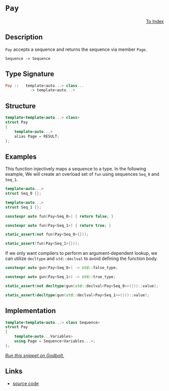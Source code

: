 <!-- Copyright 2024 Feng Mofan
SPDX-License-Identifier: Apache-2.0 -->

# `Pay`

<p style='text-align: right;'><a href="../../index.md#identities">To Index</a></p>

## Description

`Pay` accepts a sequence and returns the sequence via member `Page`.

<pre><code>Sequence -> Sequence</code></pre>

## Type Signature

```Haskell
Pay ::   template<auto...> class...
           -> template<auto...>
```

## Structure

```C++
template<template<auto...> class>
struct Pay
{
    template<auto...>
    alias Page = RESULT;
};
```

## Examples

This function injectively maps a sequence to a type.
In the following example, We will create an overload set of `fun` using sequences `Seq_0` and `Seq_1`.

```C++
template<auto...>
struct Seq_0 {};

template<auto...>
struct Seq_1 {};

constexpr auto fun(Pay<Seq_0>) { return false; }

constexpr auto fun(Pay<Seq_1>) { return true; }

static_assert(not fun(Pay<Seq_0>{}));

static_assert(fun(Pay<Seq_1>{}));
```

If we only want compilers to perform an argument-dependent lookup, we can utilize `decltype` and `std::declval` to avoid defining the function body.

```C++
constexpr auto gun(Pay<Seq_0>) -> std::false_type;

constexpr auto gun(Pay<Seq_1>) -> std::true_type;

static_assert(not decltype(gun(std::declval<Pay<Seq_0>>()))::value);

static_assert(decltype(gun(std::declval<Pay<Seq_1>>()))::value);
```

## Implementation

```C++
template<template<auto...> class Sequence>
struct Pay
{
    template<auto...Variables>
    using Page = Sequence<Variables...>;
};
```

[*Run this snippet on Godbolt.*](https://godbolt.org/#z:OYLghAFBqd5QCxAYwPYBMCmBRdBLAF1QCcAaPECAMzwBtMA7AQwFtMQByARg9KtQYEAysib0QXACx8BBAKoBnTAAUAHpwAMvAFYTStJg1DIApACYAQuYukl9ZATwDKjdAGFUtAK4sGIAOwapK4AMngMmAByPgBGmMQgAMz%2BpAAOqAqETgwe3r4BQemZjgJhEdEscQnJtpj2JQxCBEzEBLk%2BfoG19dlNLQRlUbHxSSkKza3t%2BV3j/YMVVaMAlLaoXsTI7BwEmCypBjsmiW47eweYR25MXkQAdPdH2ADUyAYKCk9CmACOXoybjxMGgAguNiF4HE8ACJ4faoFhMAhA4EmfxWEFPTFPU77REXY7XO73ABqLTwTBi9AUgIxWK8mSMT2UTGAmCeRyhnx%2BfwYAOOpOI5MpmAU91ugMS6JR/ihRylyIA9AAqFWqtXqhWKtVPAAq2CEOqETzVmpByvVFtVppRIJx50uhNQYppoII4MhX2%2BAH0NOy0ajZZLkci7XiHTcnQ9EthkWCIQQud6uH6rDK5cGzdqAGJ4YjjXUihMmjPAtAMcaYVSpYhPR1PKheBgQGFwhFI46en2PJYpp7ETAEdYMetiJRyv2ykHIssVqs1usNpst2jwxGXTtcbu9/uD4jDt1/ccBkuzRzIL1Md7xAgQBioBOL5uwldt9c/LvR1GpqFLJbpqcgqeeDnpeSitNQjZPq2a4du%2Bm6fv6Mq/v%2BNrAuaKpcmW6AFvmxZTmYiThK8XhYOyxw3HQhAAJ4utOAiztWtYRk8wCQcuq7tm4nYaFuAC0jxPOM6AgCAVCjpgXoEFRqT4vKIIzjsc5MUQLFsc%2BHFvkmfECUJIkHhJUkyShsbNGeF5XuBd4JlgryGZg0CQbpIA2bQABuYiXOxr6wd6PGftGEC/ksInud4mB/kGAGuoiwHmWBN4uXZDlNk5LmhZ56neVxcEStggW/iFYh/BFFgcCstCcAArLwfgcFopCoJwbjWNYglrBsbLmIkPCkAQmhlSsADWICVZItwaJIXD%2BIkGiVRoZgAGwLWYAAcK36Jwki8CwEgaEEtX1Y1HC8AoIBBH1dVlaQcCwDAiAgGsBCpDc5CUGgex0PEkSsFsqgrQtvELZILHIMgTxSLcZi8Jg%2BBEIKwlcDIggiGI7BSEj8hKGo/WkLoiMAO7EEwqScDw5VVTVONHQA8jcz0JqgVBPH9ANAyDYMQ2YTwQB4H30DWXVcEsvAXVoKwQEg72pJ9ZAUBAUsyyAwBSGYfB0DseaUDEOMxOELRUaTvC68wxBUdTMTaJgDiG6Q71sII1MMLQBuXaQWAxF4wBXLQtCndwvBYAiRjiK7%2BD9g4eCuSKOOVlbNxbD14Q7BVru0HgMRE6bHhYDjbp4Dt/ukFHxAxBkmBQrshjAGnRj9SsVAGMACjEngmD49TMm1T1/DI6I4joz3mMqOort4/oVcoC1lj6Onp2QCsqCpA0fu8UJHKmJY1hmIdxfw9H8/dFbDQuAw7ieB0eihOEQyVCMiNFFkAhTH498ZI/DDzMMCSI3YR%2B9BMbRz75B/nUP%2BAg%2BitE/rfb%2BtgAHPz0LMSB18Fh3xWAodqmwJDkw4NVUgB1eBHWZv9QGwNgCg3BmNLmEBcCEBIOyAiQsRZ1xWAgTATAsAJECqQYakhEi3AAJzJEkBNMwkgFp7UqgtfhG0OBbVIDtbqtwFpcAWitfhK0VGjS4JVQRC08FU04CdM6vU67XTuhLB6dMXpywVvzb6bBOAtBYK5fwvEmAvAMIyLg/DbhcHGtDWGJA8AIwxijfu0hB6KGHjjXQqtCbE0Ntg3B%2BCGqcFpk9G4TxGa1mIM41x7jXhV3Bj4vxvoebwmlvzehiQzDCxMZdcWksKky1evLZp/MQBOJcbxQpRhvFcCCDQWgGtToQG1q7Y2%2BsbaTNNubS21tC520YAQR2zscbu09t7X2NtA5VxDvVMOf8o5%2B3qrHZA8cbZJzqDjNOGd9bZy2PVPOBcerF1LkoCuQdq7hFAA0vgjdm6t3bp3G2g8wlowibIKJ2NR4gFVp44wU8bC3Lnlwxey9OCrwIOgdeSLt4EN3sE/eXDf4R2cBAVw8DEZX3KF/PQD8GhUrSG/BoUDFggJ6OAuBQCX6HzJY0ABbK76wP6EyxBAxkF0qFqsdYmDpUp2SQYjgOS8luI8UU7xvjxrcxoXDapjD6lixYWwjhlBsFyIUT4ia/gdH%2BGmpIURQNEYpKOkY86pibr3UevTVptivo/UcbktmLAFCuTBq5TV5xxgBNofDPQYK%2B4QoxtCke9VdCJFIPEkm/skmU1djTKxDMmZOODaG8Nka8T5nKXzeI1TEh1NFldCxfrZZvXaSMMNqRUhegjfwr0UaCAXiDRE9W8RRnjPqjMl2PUp1zKPjbJZDsnYuwOZgD2XsxDbMLrs4OjyA65iOdHV2ZyLmFyuSneqtzM5UQebnQULzeBvLLp8vZPzTENxZICtuHdGCgtkOCiQkLBAppiUkcetcN5WGnii%2BAC8l7ZD9gqXSkGt473iHvVFaDQH8pPmfPIvKaU33Zcy4o2QmUMuyEKmBpKGgQMAfhhB2HaOCsldAhB3KGM/xY7Stj0r0GyrRrm/R%2BbOAqtLWGp4vbbgDp1YEgWDCG3MNIKw9hIwuEpwtXCnxiREiVTmpNPaOn/CqOE4dQxthjGNt/NwkAkhKoCMqitRa/DJD8OmskLgGaU6JDzWZ46hqBoyKhqZgh5mrMrGLpkZwkggA%3D%3D%3D)

## Links

- [source code](../../../conceptrodon/pay.hpp)
